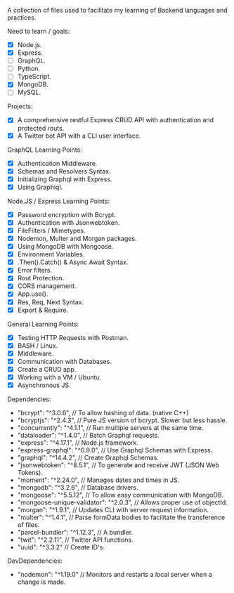 A collection of files used to facilitate my learning of Backend languages and practices.

Need to learn / goals:

- [X] Node.js.
- [X] Express.
- [ ] GraphQL.
- [ ] Python.
- [ ] TypeScript.
- [X] MongoDB.
- [ ] MySQL.

Projects:

- [X] A comprehensive restful Express CRUD API with authentication and protected routs.
- [X] A Twitter bot API with a CLI user interface.

GraphQL Learning Points:

- [X] Authentication Middleware.
- [X] Schemas and Resolvers Syntax.
- [X] Initializing Graphql with Express.
- [X] Using Graphiql.

Node.JS / Express Learning Points:

- [X] Password encryption with Bcrypt.
- [X] Authentication with Jsonwebtoken.
- [X] FileFilters / Mimetypes.
- [X] Nodemon, Multer and Morgan packages.
- [X] Using MongoDB with Mongoose.
- [X] Environment Variables.
- [X] .Then().Catch() & Async Await Syntax.
- [X] Error filters.
- [X] Rout Protection.
- [X] CORS management.
- [X] App.use().
- [X] Res, Req, Next Syntax.
- [X] Export & Require.

General Learning Points:

- [X] Testing HTTP Requests with Postman.
- [X] BASH / Linux.
- [X] Middleware.
- [X] Communication with Databases.
- [X] Create a CRUD app.
- [X] Working with a VM / Ubuntu.
- [X] Asynchronous JS.

Dependencies:
-  "bcrypt": "^3.0.6", // To allow hashing of data. (native C++)
-  "bcryptjs": "^2.4.3", // Pure JS version of bcrypt. Slower but less hassle.
-  "concurrently": "^4.1.1", // Run multiple servers at the same time.
-  "dataloader": "^1.4.0", // Batch Graphql requests.
-  "express": "^4.17.1", // Node.js framework.
-  "express-graphql": "^0.9.0", // Use Graphql Schemas with Express.
-  "graphql": "^14.4.2", // Create Graphql Schemas.
-  "jsonwebtoken": "^8.5.1", // To generate and receive JWT (JSON Web Tokens).
-  "moment": "^2.24.0", // Manages dates and times in JS.
-  "mongodb": "^3.2.6", // Database drivers.
-  "mongoose": "^5.5.12", // To allow easy communication with MongoDB.
-  "mongoose-unique-validator": "^2.0.3", // Allows proper use of objectId.
-  "morgan": "^1.9.1", // Updates CLI with server request information.
-  "multer": "^1.4.1", // Parse formData bodies to facilitate the transference of files.
-  "parcel-bundler": "^1.12.3", // A bundler.
-  "twit": "^2.2.11", // Twitter API functions.
-  "uuid": "^3.3.2" // Create ID's.

DevDependencies:
-  "nodemon": "^1.19.0" // Monitors and restarts a local server when a change is made.